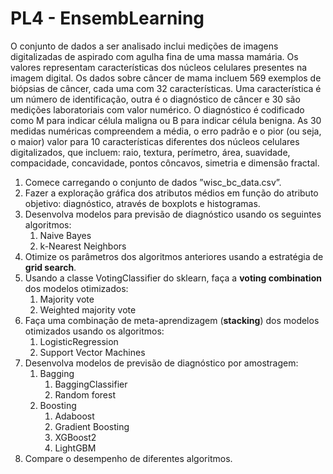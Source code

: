 # PL4 - EnsembLearning

O conjunto de dados a ser analisado inclui medições de imagens digitalizadas de aspirado com agulha fina de uma massa mamária. Os valores representam características dos núcleos celulares presentes na imagem digital.
Os dados sobre câncer de mama incluem 569 exemplos de biópsias de câncer, cada uma com 32 características. Uma característica é um número de identificação, outra é o diagnóstico de câncer e 30 são medições laboratoriais com valor numérico. O diagnóstico é codificado como M para indicar célula maligna ou B para indicar célula benigna. As 30 medidas numéricas compreendem a média, o erro padrão e o pior (ou seja, o maior) valor para 10 características diferentes dos núcleos celulares digitalizados, que incluem: raio, textura, perímetro, área, suavidade, compacidade, concavidade, pontos côncavos, simetria e dimensão fractal.

1. Comece carregando o conjunto de dados ”wisc_bc_data.csv”.
2. Fazer a exploração gráfica dos atributos médios em função do atributo objetivo: diagnóstico, através de boxplots e histogramas.
3. Desenvolva modelos para previsão de diagnóstico usando os seguintes algoritmos:
   1. Naive Bayes
   2. k-Nearest Neighbors
4. Otimize os parâmetros dos algoritmos anteriores usando a estratégia de **grid search**.
5. Usando a classe VotingClassifier do sklearn, faça a **voting combination** dos modelos otimizados:
   1. Majority vote 
   2. Weighted majority vote 
6. Faça uma combinação de meta-aprendizagem (**stacking**) dos modelos otimizados usando os algoritmos:
   1. LogisticRegression 
   2. Support Vector Machines 
7. Desenvolva modelos de previsão de diagnóstico por amostragem:
   1. Bagging
      1. BaggingClassifier
      2. Random forest
   2. Boosting
      1. Adaboost
      2. Gradient Boosting
      3. XGBoost2
      4. LightGBM
8. Compare o desempenho de diferentes algoritmos.

